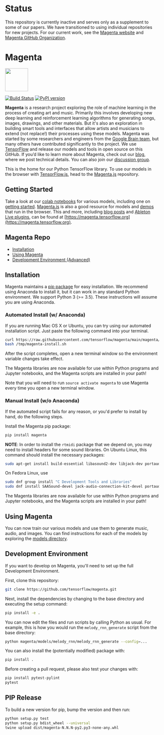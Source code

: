 # Status

This repository is currently inactive and serves only as a supplement to some of our papers. We have transitioned to using individual repositories for new projects. For our current work, see the [Magenta website](https://g.co/magenta) and [Magenta GitHub Organization](https://github.com/magenta).

# Magenta

<img src="magenta-logo-bg.png" height="75">

[![Build Status](https://github.com/magenta/magenta/workflows/build/badge.svg)](https://github.com/magenta/magenta/actions?query=workflow%3Abuild)
 [![PyPI version](https://badge.fury.io/py/magenta.svg)](https://badge.fury.io/py/magenta)

**Magenta** is a research project exploring the role of machine learning
in the process of creating art and music.  Primarily this
involves developing new deep learning and reinforcement learning
algorithms for generating songs, images, drawings, and other materials. But it's also
an exploration in building smart tools and interfaces that allow
artists and musicians to extend (not replace!) their processes using
these models.  Magenta was started by some researchers and engineers
from the [Google Brain team](https://research.google.com/teams/brain/),
but many others have contributed significantly to the project. We use
[TensorFlow](https://www.tensorflow.org) and release our models and
tools in open source on this GitHub.  If you’d like to learn more
about Magenta, check out our [blog](https://magenta.tensorflow.org),
where we post technical details.  You can also join our [discussion
group](https://groups.google.com/a/tensorflow.org/forum/#!forum/magenta-discuss).

This is the home for our Python TensorFlow library. To use our models in the browser with [TensorFlow.js](https://js.tensorflow.org/), head to the [Magenta.js](https://github.com/tensorflow/magenta-js) repository.

## Getting Started

Take a look at our [colab notebooks](https://magenta.tensorflow.org/demos/colab/) for various models, including one on [getting started](https://colab.research.google.com/notebooks/magenta/hello_magenta/hello_magenta.ipynb).
[Magenta.js](https://github.com/tensorflow/magenta-js) is also a good resource for models and [demos](https://magenta.tensorflow.org/demos/web/) that run in the browser.
This and more, including [blog posts](https://magenta.tensorflow.org/blog) and [Ableton Live plugins](https://magenta.tensorflow.org/demos/native/), can be found at [https://magenta.tensorflow.org](https://magenta.tensorflow.org).

## Magenta Repo

* [Installation](#installation)
* [Using Magenta](#using-magenta)
* [Development Environment (Advanced)](#development-environment)

## Installation

Magenta maintains a [pip package](https://pypi.python.org/pypi/magenta) for easy
installation. We recommend using Anaconda to install it, but it can work in any
standard Python environment. We support Python 3 (>= 3.5). These instructions
will assume you are using Anaconda.

### Automated Install (w/ Anaconda)

If you are running Mac OS X or Ubuntu, you can try using our automated
installation script. Just paste the following command into your terminal.

```bash
curl https://raw.githubusercontent.com/tensorflow/magenta/main/magenta/tools/magenta-install.sh > /tmp/magenta-install.sh
bash /tmp/magenta-install.sh
```

After the script completes, open a new terminal window so the environment
variable changes take effect.

The Magenta libraries are now available for use within Python programs and
Jupyter notebooks, and the Magenta scripts are installed in your path!

Note that you will need to run `source activate magenta` to use Magenta every
time you open a new terminal window.

### Manual Install (w/o Anaconda)

If the automated script fails for any reason, or you'd prefer to install by
hand, do the following steps.

Install the Magenta pip package:

```bash
pip install magenta
```

**NOTE**: In order to install the `rtmidi` package that we depend on, you may need to install headers for some sound libraries. On Ubuntu Linux, this command should install the necessary packages:

```bash
sudo apt-get install build-essential libasound2-dev libjack-dev portaudio19-dev
```
On Fedora Linux, use
```bash
sudo dnf group install "C Development Tools and Libraries"
sudo dnf install SAASound-devel jack-audio-connection-kit-devel portaudio-devel
```


The Magenta libraries are now available for use within Python programs and
Jupyter notebooks, and the Magenta scripts are installed in your path!

## Using Magenta

You can now train our various models and use them to generate music, audio, and images. You can
find instructions for each of the models by exploring the [models directory](magenta/models).

## Development Environment
If you want to develop on Magenta, you'll need to set up the full Development Environment.

First, clone this repository:

```bash
git clone https://github.com/tensorflow/magenta.git
```

Next, install the dependencies by changing to the base directory and executing the setup command:

```bash
pip install -e .
```

You can now edit the files and run scripts by calling Python as usual. For example, this is how you would run the `melody_rnn_generate` script from the base directory:

```bash
python magenta/models/melody_rnn/melody_rnn_generate --config=...
```

You can also install the (potentially modified) package with:

```bash
pip install .
```

Before creating a pull request, please also test your changes with:

```bash
pip install pytest-pylint
pytest
```

## PIP Release

To build a new version for pip, bump the version and then run:

```bash
python setup.py test
python setup.py bdist_wheel --universal
twine upload dist/magenta-N.N.N-py2.py3-none-any.whl
```
